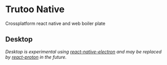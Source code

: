 # Trutoo Native
Crossplatform react native and web boiler plate

## Desktop
*Desktop is experimental using [react-native-electron](https://github.com/PaulLeCam/react-native-electron) and may be replaced by [react-proton](https://github.com/kusti8/proton-native) in the future.*
